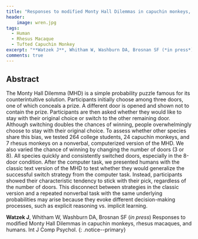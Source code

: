 ```yaml
---
title: "Responses to modified Monty Hall Dilemmas in capuchin monkeys, rhesus macaques, and humans"
header:
    image: wren.jpg
tags:
  - Human
  - Rhesus Macaque
  - Tufted Capuchin Monkey
excerpt: "**Watzek J**, Whitham W, Washburn DA, Brosnan SF (*in press*) Int J Comp Psychol"
comments: true
---
```


## Abstract

The Monty Hall Dilemma (MHD) is a simple probability puzzle famous for its counterintuitive solution. Participants initially choose among three doors, one of which conceals a prize. A different door is opened and shown not to contain the prize. Participants are then asked whether they would like to stay with their original choice or switch to the other remaining door. Although switching doubles the chances of winning, people overwhelmingly choose to stay with their original choice. To assess whether other species share this bias, we tested 264 college students, 24 capuchin monkeys, and 7 rhesus monkeys on a nonverbal, computerized version of the MHD. We also varied the chance of winning by changing the number of doors (3 or 8). All species quickly and consistently switched doors, especially in the 8-door condition. After the computer task, we presented humans with the classic text version of the MHD to test whether they would generalize the successful switch strategy from the computer task. Instead, participants showed their characteristic tendency to stick with their pick, regardless of the number of doors. This disconnect between strategies in the classic version and a repeated nonverbal task with the same underlying probabilities may arise because they evoke different decision-making processes, such as explicit reasoning vs. implicit learning.

**Watzek J**, Whitham W, Washburn DA, Brosnan SF (*in press*) Responses to modified Monty Hall Dilemmas in capuchin monkeys, rhesus macaques, and humans. Int J Comp Psychol.
{: .notice--primary}